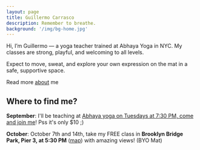 ```yaml
---
layout: page
title: Guillermo Carrasco
description: Remember to breathe.
background: '/img/bg-home.jpg'
---
```


Hi, I’m Guillermo — a yoga teacher trained at Abhaya Yoga in NYC. My classes are strong, playful, and welcoming to all levels. 

Expect to move, sweat, and explore your own expression on the mat in a safe, supportive space.

Read more [about](about) me

## Where to find me? 

**September**: I'll be teaching at [Abhaya yoga on Tuesdays at 7:30 PM, come and join me][abhaya]! Pss it's only $10 ;)


**October**: October 7th and 14th, take my FREE class in **Brooklyn Bridge Park, Pier 3, at 5:30 PM** ([map][bbp]) with amazing views! (BYO Mat)

[abhaya]: https://abhayayoga.com/schedule/
[bbp]: https://maps.app.goo.gl/Etvd3o2Ms5zh1wKEA